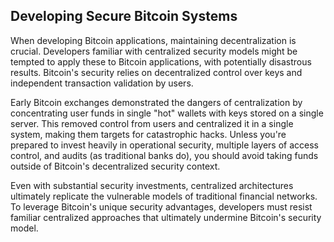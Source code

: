 ## Developing Secure Bitcoin Systems

When developing Bitcoin applications, maintaining decentralization is crucial. Developers familiar with centralized security models might be tempted to apply these to Bitcoin applications, with potentially disastrous results. Bitcoin's security relies on decentralized control over keys and independent transaction validation by users.

Early Bitcoin exchanges demonstrated the dangers of centralization by concentrating user funds in single "hot" wallets with keys stored on a single server. This removed control from users and centralized it in a single system, making them targets for catastrophic hacks. Unless you're prepared to invest heavily in operational security, multiple layers of access control, and audits (as traditional banks do), you should avoid taking funds outside of Bitcoin's decentralized security context.

Even with substantial security investments, centralized architectures ultimately replicate the vulnerable models of traditional financial networks. To leverage Bitcoin's unique security advantages, developers must resist familiar centralized approaches that ultimately undermine Bitcoin's security model.